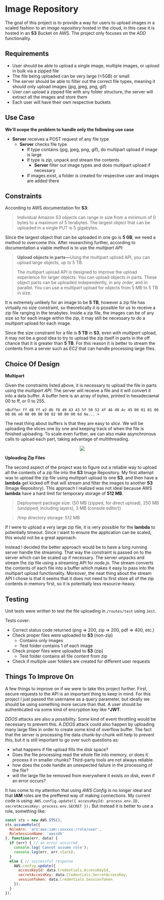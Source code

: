 # Image Repository
The goal of this project is to provide a way for users to upload images in a scaled fashion to an _image repository_ hosted in the cloud, in this case it is hosted in an **S3** Bucket on AWS. The project only focuses on the _ADD_ functionality.

## Requirements
- User should be able to upload a single image, multiple images, or upload in bulk via a zipped file
- The file being uploaded can be very large (>5GB) or small
- The server should be able to filter out the correct file types, meaning it should only upload images (jpg, jpeg, png, gif)
- User can upload a zipped file with any folder structure, the server will extract all the images and store them
- Each user will have their own respective buckets

## Use Case
**We'll scope the problem to handle only the following use case**
- **Server** receives a POST request of any file type
  - **Server** checks file type
    - If type contains (jpg, jpeg, png, gif), do multipart upload if image is large
    - If type is _zip_, unpack and stream the contents 
      - **Server** filter out image types and does multipart upload if necessary
    - If images exist, a folder is created for respective user and images are added there
    
## Constraints
According to AWS documentation for **S3**:
>Individual Amazon S3 objects can range in size from a minimum of 0 bytes to a maximum of 5 terabytes. The largest object that can be uploaded in a single PUT is 5 gigabytes.

Since the largest object that can be uploaded in one go is **5 GB**, we need a method to overcome this. After researching further, according to documentation a viable method is to use the _multipart API_:
> <b>Upload objects in parts—</b>Using the multipart upload API, you can upload
> large objects, up to 5 TB.
>
> The multipart upload API is designed to
> improve the upload experience for larger objects. You can upload
> objects in parts. These object parts can be uploaded independently, in
> any order, and in parallel. You can use a multipart upload for objects
> from 5 MB to 5 TB in size.

It is extremely unlikely for an image to be **5 TB**, however a zip file has virtually no size constraint, so theoretically it is possible for us to receive a zip file ranging in the terabytes. Inside a zip file, the images can be of any size so for each image within the zip, it may still be necessary to do a _multipart_ upload for each image.

Since the size constraint for a file is **5 TB** in **S3**, even with _multipart_ upload, it may not be a good idea to try to upload the zip itself in parts in the off chance that it is greater than **5 TB**. For this reason it is better to stream the contents from a server such as _EC2_ that can handle processing large files.

## Choice Of Design
**Multipart**

Given the constraints listed above, it is necessary to upload the file in parts using the _multipart API_. The server will receive a file and it will convert it into a data buffer. A buffer here is an array of bytes, printed in hexadeciamal 00 to ff, or 0 to 255. 

```<Buffer ff d8 ff e2 0b f8 49 43 43 5f 50 52 4f 46 49 4c 45 00 01 01 00 00 0b e8 00 00 00 00 02 00 00 00 6d 6e... >```

The neat thing about buffers is that they are easy to _slice_. We will be uploading the slices one by one and keeping track of when the file is finished uploading. To scale even further, we can also make asynchronous calls to upload each part, taking advantage of multithreading.

<p align="center">
  <img src="/images/s3_multipart_upload.png" />
</p>

**Uploading Zip Files**

The second aspect of the project was to figure out a reliable way to upload all the contents of a zip file into the **S3** Image Repository. My first attempt was to upload the zip file using multipart upload to one **S3**, and then have a **lambda** get kicked off that will stream and filter the images to another **S3** (Image Repository). This approach I realized was not ideal because AWS **lambda** have a hard limit for temporary storage of **512 MB**. 

>Deployment package size:
>(50 MB (zipped, for direct upload), 250 MB (unzipped, including layers), 3 MB (console editor))

>/tmp directory storage:
>512 MB

If I were to upload a very large zip file, it is very possible for the **lambda** to potentially timeout. Since I want to ensure the application can be scaled, this would not be a great approach.

Instead I decided the better approach would be to have a long running server handle the streaming. That way the constraint is passed on to the server which can be scaled up if necessary. The server unpacks and stream the zip file using a streaming API for _node.js_. The stream converts the contents of each file into a buffer which makes it easy to pass into the multipart upload functionality. Moreover, the neat thing about the stream API I chose is that it seems that it does not need to first store all of the zip contents in memory first, so it is potentially less resource-heavy.

## Testing
Unit tests were written to test the file uploading in `/routes/test` using `Jest`.

Tests cover:
- Correct status code returned (png => 200, zip => 200, pdf => 400, etc.)
- Check proper files were uploaded to **S3** (non-zip)
  - Contains only images
  - Test folder contains 1 of each image
- Check proper files were uploaded to **S3** (zip)
  - Test folder contains all file content from zip
- Check if multiple user folders are created for different user requests

## Things To Improve On
A few things to improve on if we were to take this project further. First, secure requests to the API is an important thing to keep in mind. For this project I just passed the username as a query parameter, but ideally we should be using something more secure than that. A user should be authenticated via some kind of encryption key like ***JWT**.

_DDOS_ attacks are also a possibility. Some kind of event throttling would be necessary to prevent this. A _DDOS_ attack could also happen by uploading many large files in order to create some kind of overflow buffer. The fact that the server is processing the data chunk-by-chunk will help to prevent this, but it is still important to go over such questions as:
- what happens if file upload fills the disk space?
- Does the file processing read the whole file into memory, or does it process it in smaller chunks? Third-party tools are not always reliable.
- how does the code handle an unexpected failure in the processing of the file?
- will the large file be removed from everywhere it exists on disk, even if an error occurs?

It has come to my attention that using _AWS Config_ is no longer ideal and that **IAM** roles are the preffered way of making connections. My current code is using:
`AWS.config.update({ accessKeyId: process.env.ID, secretAccessKey: process.env.SECRET });`
But instead it is better to use a role, something like:

```javascript
const sts = new AWS.STS();
sts.assumeRole({
  RoleArn: 'arn:aws:iam::xxxxxx:/role/user',
  RoleSessionName: 'awssdk'
}, function(err, data) {
  if (err) { // an error occurred
    console.log('Cannot assume role');
    console.log(err, err.stack);
  } 
  else { // successful response
    AWS.config.update({
      accessKeyId: data.Credentials.AccessKeyId,
      secretAccessKey: data.Credentials.SecretAccessKey,
      sessionToken: data.Credentials.SessionToken
    });
  }
});
```

